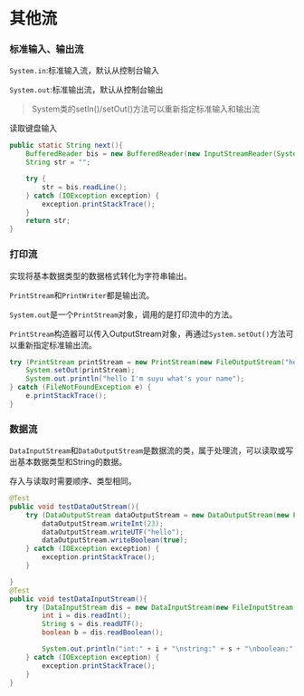 # 其他流

### 标准输入、输出流

`System.in`:标准输入流，默认从控制台输入

`System.out`:标准输出流，默认从控制台输出

> System类的setIn()/setOut()方法可以重新指定标准输入和输出流

读取键盘输入

```java
public static String next(){
    BufferedReader bis = new BufferedReader(new InputStreamReader(System.in));
    String str = "";

    try {
        str = bis.readLine();
    } catch (IOException exception) {
        exception.printStackTrace();
    }
    return str;
}
```

### 打印流

实现将基本数据类型的数据格式转化为字符串输出。

`PrintStream`和`PrintWriter`都是输出流。

`System.out`是一个`PrintStream`对象，调用的是打印流中的方法。

`PrintStream`构造器可以传入OutputStream对象，再通过`System.setOut()`方法可以重新指定标准输出流。

```java
try (PrintStream printStream = new PrintStream(new FileOutputStream("hello.txt"))) {
    System.setOut(printStream);
    System.out.println("hello I'm suyu what's your name");
} catch (FileNotFoundException e) {
    e.printStackTrace();
}
```

### 数据流

`DataInputStream`和`DataOutputStream`是数据流的类，属于处理流，可以读取或写出基本数据类型和String的数据。

存入与读取时需要顺序、类型相同。

```java
@Test
public void testDataOutStream(){
    try (DataOutputStream dataOutputStream = new DataOutputStream(new FileOutputStream("data.txt"))) {
        dataOutputStream.writeInt(23);
        dataOutputStream.writeUTF("hello");
        dataOutputStream.writeBoolean(true);
    } catch (IOException exception) {
        exception.printStackTrace();
    }

}
@Test
public void testDataInputStream(){
    try (DataInputStream dis = new DataInputStream(new FileInputStream("data.txt"))) {
        int i = dis.readInt();
        String s = dis.readUTF();
        boolean b = dis.readBoolean();

        System.out.println("int:" + i + "\nstring:" + s + "\nboolean:" + b);
    } catch (IOException exception) {
        exception.printStackTrace();
    }
}
```

